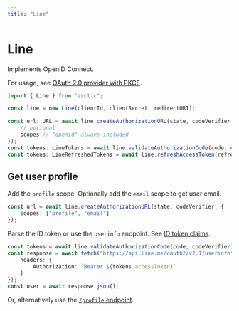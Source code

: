 ```yaml
---
title: "Line"
---
```


# Line

Implements OpenID Connect.

For usage, see [OAuth 2.0 provider with PKCE](/guides/oauth2-pkce).

```ts
import { Line } from "arctic";

const line = new Line(clientId, clientSecret, redirectURI);
```

```ts
const url: URL = await line.createAuthorizationURL(state, codeVerifier, {
	// optional
	scopes // "openid" always included
});
const tokens: LineTokens = await line.validateAuthorizationCode(code, codeVerifier);
const tokens: LineRefreshedTokens = await line.refreshAccessToken(refreshToken);
```

## Get user profile

Add the `profile` scope. Optionally add the `email` scope to get user email.

```ts
const url = await line.createAuthorizationURL(state, codeVerifier, {
	scopes: ["profile", "email"]
});
```

Parse the ID token or use the `userinfo` endpoint. See [ID token claims](https://developers.line.biz/en/docs/line-login/verify-id-token/#signature).

```ts
const tokens = await line.validateAuthorizationCode(code, codeVerifier);
const response = await fetch("https://api.line.me/oauth2/v2.1/userinfo", {
	headers: {
		Authorization: `Bearer ${tokens.accessToken}`
	}
});
const user = await response.json();
```

Or, alternatively use the [`/profile` endpoint](https://developers.line.biz/en/reference/line-login/#get-user-profile).
